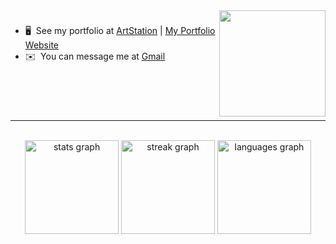 <img align="right" height="170" src="https://24.media.tumblr.com/8210fd413c5ce209678ef82d65731443/tumblr_mjphnqLpNy1s5jjtzo1_400.gif"  />

###

-   🖥️  See my portfolio at 
[ArtStation](http://www.artstation.com/shannenesguerra) |
[My Portfolio Website](https://www.myportfoliowebsite.com)
-   ✉️  You can message me at [Gmail](mailto:shannenesguerra08@gmail.com)

###
<br><br><br>
<hr>

<br clear="both">

<div align="center">
  <img src="https://github-readme-stats.vercel.app/api?username=shannenesguerra&hide_title=false&hide_rank=false&show_icons=true&include_all_commits=true&count_private=true&disable_animations=false&theme=dracula&locale=en&hide_border=false" height="150" alt="stats graph"  />
  <img src="https://streak-stats.demolab.com?user=shannenesguerra&locale=en&mode=daily&theme=dracula&hide_border=false&border_radius=5" height="150" alt="streak graph"  />
  <img src="https://github-readme-stats.vercel.app/api/top-langs?username=shannenesguerra&locale=en&hide_title=false&layout=compact&card_width=320&langs_count=5&theme=dracula&hide_border=false" height="150" alt="languages graph"  />
</div>

###
